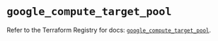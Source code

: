 # `google_compute_target_pool`

Refer to the Terraform Registry for docs: [`google_compute_target_pool`](https://registry.terraform.io/providers/hashicorp/google/6.49.2/docs/resources/compute_target_pool).
